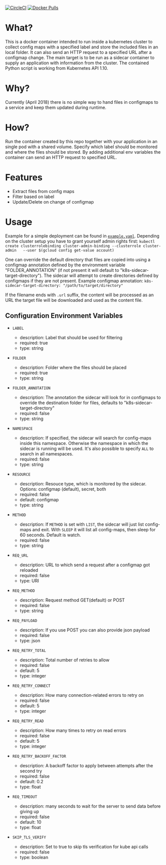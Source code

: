 

[![CircleCI](https://img.shields.io/circleci/project/github/kiwigrid/k8s-sidecar/master.svg?style=plastic)](https://circleci.com/gh/kiwigrid/k8s-sidecar)
[![Docker Pulls](https://img.shields.io/docker/pulls/kiwigrid/k8s-sidecar.svg?style=plastic)](https://hub.docker.com/r/kiwigrid/k8s-sidecar/)

# What?

This is a docker container intended to run inside a kubernetes cluster to collect config maps with a specified label and store the included files in an local folder. It can also send an HTTP request to a specified URL after a configmap change. The main target is to be run as a sidecar container to supply an application with information from the cluster. The contained Python script is working from Kubernetes API 1.10.

# Why?

Currently (April 2018) there is no simple way to hand files in configmaps to a service and keep them updated during runtime.

# How?

Run the container created by this repo together with your application in an single pod with a shared volume. Specify which label should be monitored and where the files should be stored.
By adding additional env variables the container can send an HTTP request to specified URL.

# Features

- Extract files from config maps
- Filter based on label
- Update/Delete on change of configmap

# Usage

Example for a simple deployment can be found in [`example.yaml`](./example.yaml). Depending on the cluster setup you have to grant yourself admin rights first: `kubectl create clusterrolebinding cluster-admin-binding --clusterrole cluster-admin   --user $(gcloud config get-value account)`

One can override the default directory that files are copied into using a configmap annotation defined by the environment variable "FOLDER_ANNOTATION" (if not present it will default to "k8s-sidecar-target-directory"). The sidecar will attempt to create directories defined by configmaps if they are not present. Example configmap annotation:
  `k8s-sidecar-target-directory: "/path/to/target/directory"`

If the filename ends with `.url` suffix, the content will be processed as an URL the target file will be downloaded and used as the content file.

## Configuration Environment Variables

- `LABEL`
  - description: Label that should be used for filtering
  - required: true
  - type: string

- `FOLDER`
  - description: Folder where the files should be placed
  - required: true
  - type: string

- `FOLDER_ANNOTATION`
  - description: The annotation the sidecar will look for in configmaps to override the destination folder for files, defaults to "k8s-sidecar-target-directory"
  - required: false
  - type: string

- `NAMESPACE`
  - description: If specified, the sidecar will search for config-maps inside this namespace. Otherwise the namespace in which the sidecar is running will be used. It's also possible to specify `ALL` to search in all namespaces.
  - required: false
  - type: string

- `RESOURCE`
  - description: Resouce type, which is monitored by the sidecar. Options: configmap (default), secret, both
  - required: false
  - default: configmap
  - type: string

- `METHOD`
  - description: If `METHOD` is set with `LIST`, the sidecar will just list config-maps and exit. With `SLEEP` it will list all config-maps, then sleep for 60 seconds. Default is watch.
  - required: false
  - type: string

- `REQ_URL`
  - description: URL to which send a request after a configmap got reloaded
  - required: false
  - type: URI

- `REQ_METHOD`
  - description: Request method GET(default) or POST
  - required: false
  - type: string

- `REQ_PAYLOAD`
  - description: If you use POST you can also provide json payload
  - required: false
  - type: json

- `REQ_RETRY_TOTAL`
  - description: Total number of retries to allow
  - required: false
  - default: 5
  - type: integer

- `REQ_RETRY_CONNECT`
  - description: How many connection-related errors to retry on
  - required: false
  - default: 5
  - type: integer

- `REQ_RETRY_READ`
  - description: How many times to retry on read errors
  - required: false
  - default: 5
  - type: integer

- `REQ_RETRY_BACKOFF_FACTOR`
  - description: A backoff factor to apply between attempts after the second try
  - required: false
  - default: 0.2
  - type: float

- `REQ_TIMEOUT`
  - description: many seconds to wait for the server to send data before giving up
  - required: false
  - default: 10
  - type: float

- `SKIP_TLS_VERIFY`
  - description: Set to true to skip tls verification for kube api calls
  - required: false
  - type: boolean
